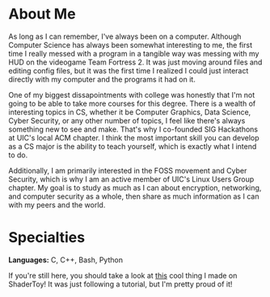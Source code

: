 # About Me
As long as I can remember, I've always been on a computer. Although Computer Science has always been somewhat interesting to me, the first time I really messed with a program in a tangible way was messing with my HUD on the videogame Team Fortress 2. It was just moving around files and editing config files, but it was the first time I realized I could just interact directly with my computer and the programs it had on it.

One of my biggest dissapointments with college was honestly that I'm not going to be able to take more courses for this degree. There is a wealth of interesting topics in CS, whether it be Computer Graphics, Data Science, Cyber Security, or any other number of topics, I feel like there's always something new to see and make. That's why I co-founded SIG Hackathons at UIC's local ACM chapter. I think the most important skill you can develop as a CS major is the ability to teach yourself, which is exactly what I intend to do.

Additionally, I am primarily interested in the FOSS movement and Cyber Security, which is why I am an active member of UIC's Linux Users Group chapter. My goal is to study as much as I can about encryption, networking, and computer security as a whole, then share as much information as I can with my peers and the world.

# Specialties

**Languages:** C, C++, Bash, Python

If you're still here, you should take a look at [this](https://www.shadertoy.com/view/MXG3Dd) cool thing I made on ShaderToy! It was just following a tutorial, but I'm pretty proud of it!
